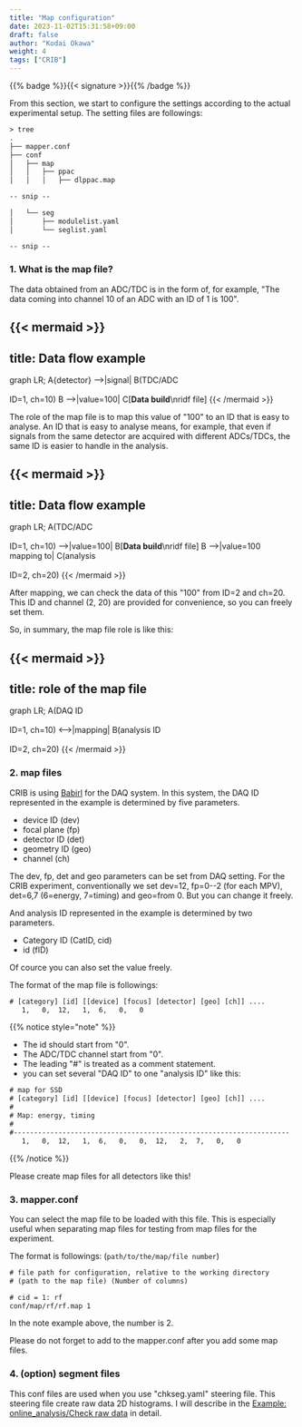 ```yaml
---
title: "Map configuration"
date: 2023-11-02T15:31:58+09:00
draft: false
author: "Kodai Okawa"
weight: 4
tags: ["CRIB"]
---
```


{{% badge %}}{{< signature >}}{{% /badge %}}

From this section, we start to configure the settings according to the actual experimental setup.
The setting files are followings:

```txt { wrap="false" }
> tree
.
├── mapper.conf
├── conf
│   ├── map
│   │   ├── ppac
│   │   │   ├── dlppac.map

-- snip --

│   └── seg
│       ├── modulelist.yaml
│       └── seglist.yaml

-- snip --

```

### 1. What is the map file?

The data obtained from an ADC/TDC is in the form of, for example, 
"The data coming into channel 10 of an ADC with an ID of 1 is 100".

{{< mermaid >}}
---
title: Data flow example
---
graph LR;
    A{detector} -->|signal| B(TDC/ADC<br></br>ID=1, ch=10)
    B -->|value=100| C[<strong>Data build</strong>\nridf file]
{{< /mermaid >}}

The role of the map file is to map this value of "100" to an ID that is easy to analyse. 
An ID that is easy to analyse means, for example, 
that even if signals from the same detector are acquired with different ADCs/TDCs, 
the same ID is easier to handle in the analysis.

{{< mermaid >}}
---
title: Data flow example
---
graph LR;
    A(TDC/ADC<br></br>ID=1, ch=10) -->|value=100| B[<strong>Data build</strong>\nridf file]
    B -->|value=100 mapping to| C(analysis<br></br>ID=2, ch=20)
{{< /mermaid >}}

After mapping, we can check the data of this "100" from ID=2 and ch=20.
This ID and channel (2, 20) are provided for convenience, so you can freely set them.

So, in summary, the map file role is like this:

{{< mermaid >}}
---
title: role of the map file
---
graph LR;
    A(DAQ ID<br></br>ID=1, ch=10) <-->|mapping| B(analysis ID<br></br>ID=2, ch=20)
{{< /mermaid >}}


### 2. map files

CRIB is using [Babirl](https://ribf.riken.jp/RIBFDAQ/index.php?FrontPage) for the DAQ system.
In this system, the DAQ ID represented in the example is determined by five parameters.

- device ID (dev)
- focal plane (fp)
- detector ID (det)
- geometry ID (geo)
- channel (ch)

The dev, fp, det and geo parameters can be set from DAQ setting.
For the CRIB experiment, conventionally we set dev=12, fp=0--2 (for each MPV), det=6,7 (6=energy, 7=timing) and geo=from 0.
But you can change it freely.

And analysis ID represented in the example is determined by two parameters.

- Category ID (CatID, cid)
- id (fID)

Of cource you can also set the value freely. 

The format of the map file is followings:
```txt { wrap="false" }
# [category] [id] [[device] [focus] [detector] [geo] [ch]] ....
   1,   0,  12,   1,  6,   0,   0
```

{{% notice style="note" %}}
- The id should start from "0".
- The ADC/TDC channel start from "0".
- The leading "#" is treated as a comment statement.
- you can set several "DAQ ID" to one "analysis ID" like this:

```txt { wrap="false" }
# map for SSD
# [category] [id] [[device] [focus] [detector] [geo] [ch]] ....
#
# Map: energy, timing
#
#--------------------------------------------------------------------
   1,   0,  12,   1,  6,   0,   0,  12,   2,  7,   0,   0
```
{{% /notice %}}

Please create map files for all detectors like this!


### 3. mapper.conf

You can select the map file to be loaded with this file.
This is especially useful when separating map files for testing from map files for the experiment.

The format is followings: (`path/to/the/map/file number`)

```txt { wrap="false" }
# file path for configuration, relative to the working directory
# (path to the map file) (Number of columns)

# cid = 1: rf
conf/map/rf/rf.map 1
```
In the note example above, the number is 2.

Please do not forget to add to the mapper.conf after you add some map files.


### 4. (option) segment files

This conf files are used when you use "chkseg.yaml" steering file.
This steering file create raw data 2D histograms.
I will describe in the [Example: online_analysis/Check raw data](https://okawak.github.io/artemis_crib/example/online_analysis/check_rawdata/) in detail.


